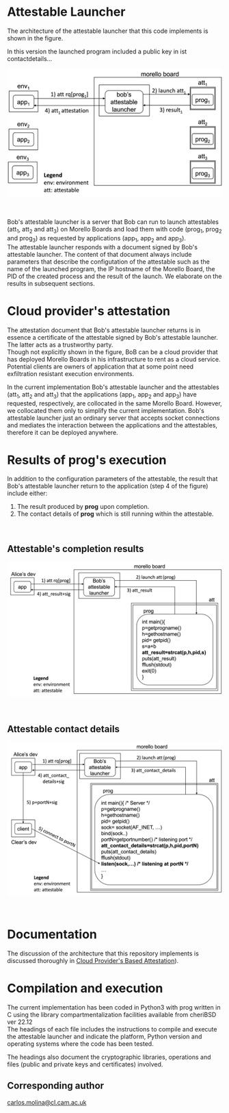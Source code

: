# Attestable Launcher
The architecture of the attestable launcher that this code implements
is shown in the figure.

In this version the launched program included a public key in ist
contactdetails...

<p align="center">
  <img src="./figures/attestablelauncherwithatts.png" 
   width="500" title="Attestable launcher with three attestables.">
</p>
</br>


Bob's attestable launcher is a server that Bob can run to
launch attestables   (att<sub>1</sub>, att<sub>2</sub> and att<sub>3</sub>)
 on Morello Boards and load them with
code (prog<sub>1</sub>, prog<sub>2</sub> and prog<sub>3</sub>) as requested
by applications (app<sub>1</sub>, app<sub>2</sub> and app<sub>3</sub>).
</br>
The attestable launcher responds with a document signed by 
Bob's attestable launcher. The content of that document always
include parameters that describe the configutation of the
attestable such as the name of the launched program, the IP 
hostname of the Morello Board, the PID of the created process
and the result of the launch. We elaborate on the results 
in subsequent sections.
</br>
 


# Cloud provider's attestation
The attestation document that Bob's attestable launcher
returns is in essence a certificate of the attestable signed by
Bob's attestable launcher. The latter acts as a trustworthy party.
</br>
Though not explicitly shown in the figure, BoB can be
a cloud provider that has deployed Morello Boards in his
infrastructure to rent as a cloud service. Potential clients
are owners of application that at some point need exfiltration
resistant execution environments.
</br>

In the current implementation Bob's attestable launcher and
the attestables (att<sub>1</sub>, att<sub>2</sub> and att<sub>3</sub>) that the
applications (app<sub>1</sub>, app<sub>2</sub> and app<sub>3</sub>) have
requested, respectively, are collocated in the same Morello Board.
 However, we collocated them only to simplify the current implementation. Bob's
attestable launcher just an ordinary server that accepts socket
connections and mediates the interaction between the applications and the
attestables, therefore it can be deployed anywhere. 


# Results of prog's execution
In addition to the configuration parameters of the attestable,
the result that Bob's attestable launcher return to the 
application (step 4 of the figure) include either:
</br>
1. The result produced by __prog__ upon completion.
1. The contact details of __prog__ which is still running within
   the attestable.

</br>


## Attestable's completion results
<p align="center">
  <img src="./figures/ProgSends_att_result.png" 
   width="500" title="The attestable sends prog's completion resulyts.">
</p>
</br>



## Attestable contact details
<p align="center">
  <img src="./figures/ProgSends_att_contact_details.png" 
   width="500" title="The attestable sends prog's contact details.">
</p>
</br>



# Documentation
 The discussion of the architecture that this repository implements
 is discussed thoroughly in [Cloud Provider's Based Attestation](https://github.com/CAMB-DSbD/attestablelauncher/blob/main/docs/CloudProvidersBasedAttestation_carlosmolina.pdf "technical report")). 

 
# Compilation and execution
The current implementation has been coded in Python3
with prog written in C using the library compartmentalization
facilities available from cheriBSD ver 22.12
</br>
The headings of each file includes the instructions to
compile and execute the attestable launcher and
indicate the platform, Python version and operating
systems where the code has been tested.

The headings also document the cryptographic libraries, operations 
and files (public and private keys and certificates) involved. 
 
 
## Corresponding author  
carlos.molina@cl.cam.ac.uk

 
 
